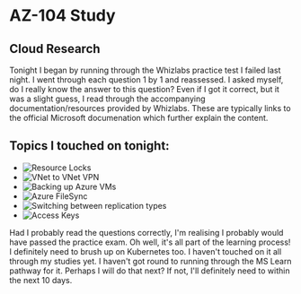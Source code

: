 # AZ-104 Study

## Cloud Research

Tonight I began by running through the Whizlabs practice test I failed last night. I went through each question 1 by 1 and reassessed. I asked myself, do I really know the answer to this question? Even if I got it correct, but it was a slight guess, I read through the accompanying documentation/resources provided by Whizlabs. These are typically links to the official Microsoft documenation which further explain the content. 

## Topics I touched on tonight:
* ![Resource Locks](https://docs.microsoft.com/en-us/azure/azure-resource-manager/management/lock-resources)
* ![VNet to VNet VPN](https://docs.microsoft.com/en-us/azure/vpn-gateway/vpn-gateway-howto-vnet-vnet-resource-manager-portal)
* ![Backing up Azure VMs](https://docs.microsoft.com/en-us/azure/backup/backup-azure-vms-first-look-arm)
* ![Azure FileSync](https://docs.microsoft.com/en-us/azure/storage/files/storage-sync-files-deployment-guide?tabs=azure-portal%2Cproactive-portal)
* ![Switching between replication types](https://docs.microsoft.com/en-us/azure/storage/common/redundancy-migration?tabs=portal#switch-between-types-of-replication)
* ![Access Keys](https://docs.microsoft.com/en-us/azure/storage/common/storage-account-keys-manage?tabs=azure-portal)

Had I probably read the questions correctly, I'm realising I probably would have passed the practice exam. Oh well, it's all part of the learning process! I definitely need to brush up on Kubernetes too. I haven't touched on it all through my studies yet. I haven't got round to running through the MS Learn pathway for it. Perhaps I will do that next? If not, I'll definitely need to within the next 10 days. 
